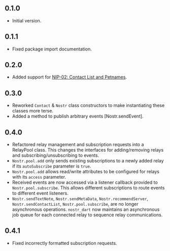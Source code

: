 ## 0.1.0

- Initial version.

## 0.1.1

- Fixed package import documentation.

## 0.2.0

- Added support for [NIP-02: Contact List and Petnames](https://github.com/nostr-protocol/nips/blob/master/02.md).

## 0.3.0

- Reworked `Contact` & `Nostr` class constructors to make instantiating these classes more terse.
- Added a method to publish arbitrary events [Nostr.sendEvent].

## 0.4.0

- Refactored relay management and subscription requests into a RelayPool class. This changes the interfaces for adding/removing relays and subscribing/unsubscribing to events.
- `Nostr.pool.add` only sends existing subscriptions to a newly added relay if its `autoSubscribe` parameter is `true`.
- `Nostr.pool.add` allows read/write attributes to be configured for relays with its `access` parameter.
- Received events are now accessed via a listener callback provided to `Nostr.pool.subscribe`. This allows different subscriptions to route events to different event listeners.
- `Nostr.sendTextNote`, `Nostr.sendMetaData`, `Nostr.recommendServer`, `Nostr.sendContactList`, `Nostr.pool.subscribe`, are no longer asynchronous operations. `nostr_dart` now maintains an asynchronous job queue for each connected relay to sequence relay communications.

## 0.4.1

- Fixed incorrectly formatted subscription requests.
